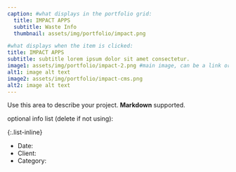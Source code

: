 ```yaml
---
caption: #what displays in the portfolio grid:
  title: IMPACT APPS
  subtitle: Waste Info
  thumbnail: assets/img/portfolio/impact.png

#what displays when the item is clicked:
title: IMPACT APPS
subtitle: subtitle lorem ipsum dolor sit amet consectetur.
image1: assets/img/portfolio/impact-2.png #main image, can be a link or a file in assets/img/portfolio
alt1: image alt text
image2: assets/img/portfolio/impact-cms.png
alt2: image alt text
---
```


Use this area to describe your project. **Markdown** supported.

optional info list (delete if not using):

{:.list-inline}

- Date:
- Client:
- Category:
